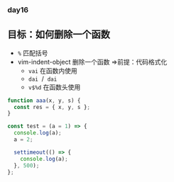 ### day16

## 目标：如何删除一个函数

- `%` 匹配括号
- vim-indent-object 删除一个函数 =>前提：代码格式化
  - `vai` 在函数内使用
  - `dai` &nbsp;/ &nbsp;`dai`
  - `v$%d` 在函数头使用

```js
function aaa(x, y, s) {
  const res = { x, y, s };
}

const test = (a = 1) => {
  console.log(a);
  a = 2;

  settimeout(() => {
    console.log(a);
  }, 500);
};
```
